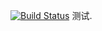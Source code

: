 [![Build Status](https://travis-ci.com/codingbylch/myBlogResource.svg?token=NTV77skCLzznCc7AneGd&branch=master)](https://travis-ci.com/codingbylch/myBlogResource)
测试.